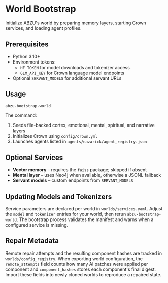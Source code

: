 # World Bootstrap

Initialize ABZU's world by preparing memory layers, starting Crown services, and
loading agent profiles.

## Prerequisites

- Python 3.10+
- Environment tokens:
  - `HF_TOKEN` for model downloads and tokenizer access
  - `GLM_API_KEY` for Crown language model endpoints
- Optional `SERVANT_MODELS` for additional servant URLs

## Usage

```bash
abzu-bootstrap-world
```

The command:

1. Seeds file-backed cortex, emotional, mental, spiritual, and narrative layers
2. Initializes Crown using `config/crown.yml`
3. Launches agents listed in `agents/nazarick/agent_registry.json`

## Optional Services

- **Vector memory** – requires the `faiss` package; skipped if absent
- **Mental layer** – uses Neo4j when available, otherwise a JSONL fallback
- **Servant models** – custom endpoints from `SERVANT_MODELS`

## Updating Models and Tokenizers

Service parameters are declared per world in `worlds/services.yaml`. Adjust the
`model` and `tokenizer` entries for your world, then rerun
`abzu-bootstrap-world`. The bootstrap process validates the manifest and warns
when a configured service is missing.

## Repair Metadata

Remote repair attempts and the resulting component hashes are tracked in
`worlds/config_registry`. When exporting world configuration, the
`remote_attempts` field counts how many AI patches were applied per component
and `component_hashes` stores each component's final digest. Import these fields
into newly cloned worlds to reproduce a repaired state.

